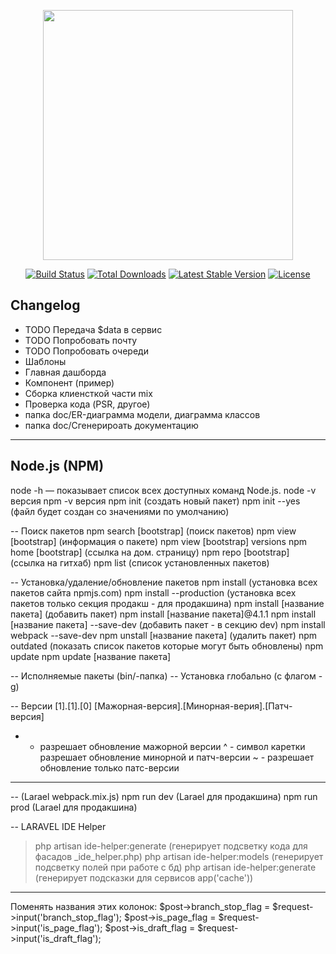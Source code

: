 <p align="center"><a href="https://laravel.com" target="_blank"><img src="https://raw.githubusercontent.com/laravel/art/master/logo-lockup/5%20SVG/2%20CMYK/1%20Full%20Color/laravel-logolockup-cmyk-red.svg" width="400"></a></p>

<p align="center">
<a href="https://travis-ci.org/laravel/framework"><img src="https://travis-ci.org/laravel/framework.svg" alt="Build Status"></a>
<a href="https://packagist.org/packages/laravel/framework"><img src="https://img.shields.io/packagist/dt/laravel/framework" alt="Total Downloads"></a>
<a href="https://packagist.org/packages/laravel/framework"><img src="https://img.shields.io/packagist/v/laravel/framework" alt="Latest Stable Version"></a>
<a href="https://packagist.org/packages/laravel/framework"><img src="https://img.shields.io/packagist/l/laravel/framework" alt="License"></a>
</p>

## Changelog

- TODO Передача $data в сервис
- TODO Попробовать почту 
- TODO Попробовать очереди
- Шаблоны
- Главная дашборда
- Компонент (пример)
- Сборка клиенсткой части mix
- Проверка кода (PSR, другое)
- папка doc/ER-диаграмма модели, диаграмма классов
- папка doc/Сгенерироать документацию

---------------
Node.js (NPM)
---------------
node -h — показывает список всех доступных команд Node.js.
node -v версия
npm -v версия
npm init (создать новый пакет)
npm init --yes (файл будет создан со значениями по умолчанию)

-- Поиск пакетов
npm search [bootstrap] (поиск пакетов)
npm view [bootstrap] (информация о пакете)
npm view [bootstrap] versions
npm home [bootstrap] (ссылка на дом. страницу)
npm repo [bootstrap] (ссылка на гитхаб)
npm list (список установленных пакетов)

-- Установка/удаление/обновление пакетов
npm install (установка всех пакетов сайта npmjs.com)
npm install --production (установка всех пакетов только секция продакш - для продакшина)
npm install [название пакета] (добавить пакет)
npm install [название пакета]@4.1.1
npm install [название пакета] --save-dev (добавить пакет - в секцию dev)
npm install webpack --save-dev
npm unstall [название пакета] (удалить пакет)
npm outdated (показать список пакетов которые могут быть обновлены)
npm update 
npm update [название пакета]

-- Исполняемые пакеты (bin/-папка)
-- Установка глобально (с флагом -g)

-- Версии 
[1].[1].[0]
[Мажорная-версия].[Минорная-верия].[Патч-версия]
* - разрешает обновление мажорной версии
^ - символ каретки разрешает обновление минорной и патч-версии
~ - разрешает обновление только патс-версии

---
-- (Larael webpack.mix.js)
npm run dev (Larael для продакшина)
npm run prod (Larael для продакшина)


--
LARAVEL IDE Helper
> php artisan ide-helper:generate (генерирует подсветку кода для фасадов _ide_helper.php)
> php artisan ide-helper:models (генерирует подсветку полей при работе с бд)
> php artisan ide-helper:generate (генерирует подсказки для сервисов app('cache'))


---
Поменять названия этих колонок:
$post->branch_stop_flag     = $request->input('branch_stop_flag');
$post->is_page_flag         = $request->input('is_page_flag');
$post->is_draft_flag        = $request->input('is_draft_flag');

